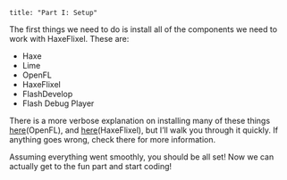 ```
title: "Part I: Setup"
```

The first things we need to do is install all of the components we need to work with HaxeFlixel. These are:

*   Haxe
*   Lime
*   OpenFL
*   HaxeFlixel
*   FlashDevelop
*   Flash Debug Player

There is a more verbose explanation on installing many of these things
[here](http://www.openfl.org/documentation/setup/)(OpenFL), and
[here](http://haxeflixel.com/documentation/install-haxeflixel/)(HaxeFlixel), but I’ll walk you through it quickly.
If anything goes wrong, check there for more information.

<p>Assuming everything went smoothly, you should be all set! Now we can actually get to the fun part and start coding!</p>